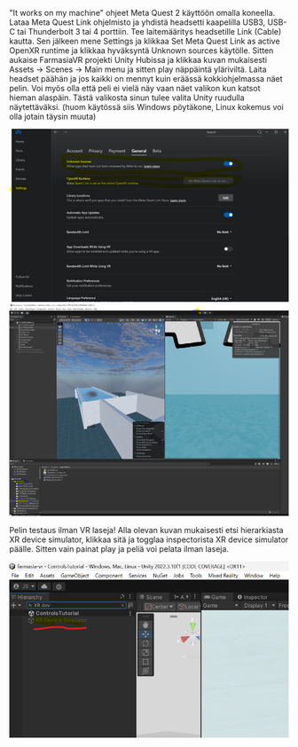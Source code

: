 "It works on my machine" ohjeet Meta Quest 2 käyttöön omalla koneella. Lataa Meta Quest Link ohjelmisto ja yhdistä headsetti kaapelilla USB3, USB-C tai Thunderbolt 3 tai 4 porttiin.
Tee laitemääritys headsetille Link (Cable) kautta. Sen jälkeen mene Settings ja klikkaa Set Meta Quest Link as active OpenXR runtime ja klikkaa hyväksyntä Unknown sources käytölle. 
Sitten aukaise FarmasiaVR projekti Unity Hubissa ja klikkaa kuvan mukaisesti Assets -> Scenes -> Main menu ja sitten play näppäintä yläriviltä. Laita headset päähän ja jos kaikki on mennyt kuin eräässä kokkiohjelmassa näet pelin. 
Voi myös olla että peli ei vielä näy vaan näet valikon kun katsot hieman alaspäin. Tästä valikosta sinun tulee valita Unity ruudulla näytettäväksi. (huom käytössä siis Windows pöytäkone, Linux kokemus voi olla jotain täysin muuta)

![img1](img/questlink1.png)
![img2](img/questlink2.png)

Pelin testaus ilman VR laseja! Alla olevan kuvan mukaisesti etsi hierarkiasta XR device simulator, klikkaa sitä ja togglaa inspectorista XR device simulator päälle. Sitten vain painat play ja peliä voi pelata ilman laseja.

![img3](img/devsimu.png)
